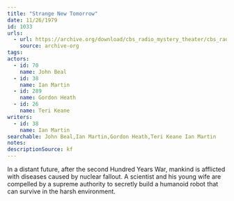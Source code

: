 ```yaml
---
title: "Strange New Tomorrow"
date: 11/26/1979
id: 1033
urls: 
  - url: https://archive.org/download/cbs_radio_mystery_theater/cbs_radio_mystery_theater-1001-1050.zip/cbs_radio_mystery_theater-1001-1050%2Fcbsrmt_1033_a_strange_new_tomorrow.mp3
    source: archive-org
tags: 
actors:  
  - id: 70
    name: John Beal  
  - id: 38
    name: Ian Martin  
  - id: 289
    name: Gordon Heath  
  - id: 26
    name: Teri Keane
writers:  
  - id: 38
    name: Ian Martin
searchable: John Beal,Ian Martin,Gordon Heath,Teri Keane Ian Martin
notes: 
descriptionSource: kf
---
```

In a distant future, after the second Hundred Years War, mankind is afflicted with diseases caused by nuclear fallout. A scientist and his young wife are compelled by a supreme authority to secretly build a humanoid robot that can survive in the harsh environment.